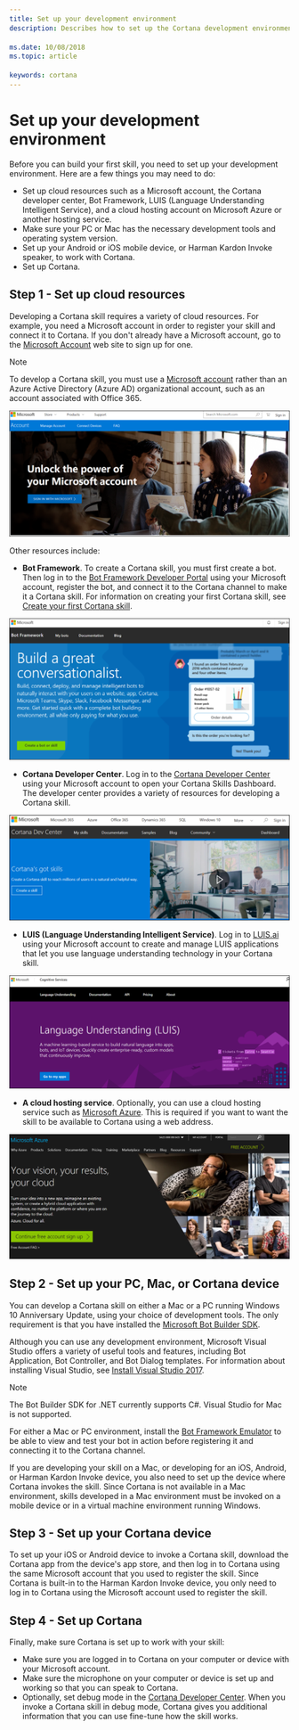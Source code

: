 ```yaml
---
title: Set up your development environment
description: Describes how to set up the Cortana development environment.

ms.date: 10/08/2018
ms.topic: article

keywords: cortana
--- 
```


# Set up your development environment

Before you can build your first skill, you need to set up your development environment. Here are a few things you may need to do:

* Set up cloud resources such as a Microsoft account, the Cortana developer center, Bot Framework, LUIS (Language Understanding Intelligent Service), and a cloud hosting account on Microsoft Azure or another hosting service.
* Make sure your PC or Mac has the necessary development tools and operating system version. 
* Set up your Android or iOS mobile device, or Harman Kardon Invoke speaker, to work with Cortana.
* Set up Cortana.

## Step 1 - Set up cloud resources

Developing a Cortana skill requires a variety of cloud resources. For example, you need a Microsoft account in order to register your skill and connect it to Cortana. If you don't already have a Microsoft account, go to the [Microsoft Account](https://account.microsoft.com/account) web site to sign up for one.

>[!NOTE]
> To develop a Cortana skill, you must use a [Microsoft account](https://account.microsoft.com/account) rather than an Azure Active Directory (Azure AD) organizational account, such as an account associated with Office 365.

![Microsoft account site](./media/images/microsoft_account.png)

Other resources include:

* **Bot Framework**. To create a Cortana skill, you must first create a bot. Then log in to the [Bot Framework Developer Portal](https://dev.botframework.com/) using your Microsoft account, register the bot, and connect it to the Cortana channel to make it a Cortana skill. For information on creating your first Cortana skill, see [Create your first Cortana skill](./mva22-hello-world.md).

![Bot Framework developer portal](./media/images/bot_framework_dev_portal.png)

* **Cortana Developer Center**. Log in to the [Cortana Developer Center](https://developer.microsoft.com/cortana) using your Microsoft account to open your Cortana Skills Dashboard. The developer center provides a variety of resources for developing a Cortana skill.

![Cortana Dev Center](./media/images/cortana_dev_center.png)

* **LUIS (Language Understanding Intelligent Service)**. Log in to [LUIS.ai](https://www.luis.ai) using your Microsoft account to create and manage LUIS applications that let you use language understanding technology in your Cortana skill. 

![LUIS Site](./media/images/mva32_luis_account.png)

* **A cloud hosting service**. Optionally, you can use a cloud hosting service such as [Microsoft Azure](https://azure.microsoft.com). This is required if you want to want the skill to be available to Cortana using a web address.

![Azure Site](./media/images/azure_site.png)

## Step 2 - Set up your PC, Mac, or Cortana device

You can develop a Cortana skill on either a Mac or a PC running Windows 10 Anniversary Update, using your choice of development tools. The only requirement is that you have installed the [Microsoft Bot Builder SDK](https://github.com/Microsoft/BotBuilder).

Although you can use any development environment, Microsoft Visual Studio offers a variety of useful tools and features, including Bot Application, Bot Controller, and Bot Dialog templates. For information about installing Visual Studio, see [Install Visual Studio 2017](https://docs.microsoft.com/visualstudio/install/install-visual-studio). 

>[!NOTE]
> The Bot Builder SDK for .NET currently supports C#. Visual Studio for Mac is not supported.

For either a Mac or PC environment, install the [Bot Framework Emulator](https://docs.microsoft.com/bot-framework/debug-bots-emulator) to be able to view and test your bot in action before registering it and connecting it to the Cortana channel.

If you are developing your skill on a Mac, or developing for an iOS, Android, or Harman Kardon Invoke device, you also need to set up the device where Cortana invokes the skill. Since Cortana is not available in a Mac environment, skills developed in a Mac environment must be invoked on a mobile device or in a virtual machine environment running Windows.

## Step 3 - Set up your Cortana device

To set up your iOS or Android device to invoke a Cortana skill, download the Cortana app from the device's app store, and then log in to Cortana using the same Microsoft account that you used to register the skill. Since Cortana is built-in to the Harman Kardon Invoke device, you only need to log in to Cortana using the Microsoft account used to register the skill.

## Step 4 - Set up Cortana

Finally, make sure Cortana is set up to work with your skill:

* Make sure you are logged in to Cortana on your computer or device with your Microsoft account.
* Make sure the microphone on your computer or device is set up and working so that you can speak to Cortana.
* Optionally, set debug mode in the [Cortana Developer Center](https://developer.microsoft.com/cortana). When you invoke a Cortana skill in debug mode, Cortana gives you additional information that you can use fine-tune how the skill works.
